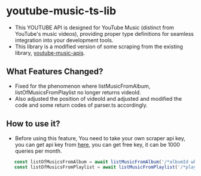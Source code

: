 # youtube-music-ts-lib

- This YOUTUBE API is designed for YouTube Music (distinct from YouTube's music videos), providing proper type definitions for seamless integration into your development tools.
- This library is a modified version of some scraping from the existing library, [youtube-music-apis](https://github.com/iamamritpalrandhawa/youtube-music-apis).


## What Features Changed?

- Fixed for the phenomenon where listMusicFromAlbum, listOfMusicsFromPlaylist no longer returns videoId.
- Also adjusted the position of videoId and adjusted and modified the code and some return codes of parser.ts accordingly.

## How to use it?

- Before using this feature, You need to take your own scraper api key, you can get api key from [here](https://www.scraperapi.com/), you can get free key, it can be 1000 queries per month.

``` javascript
   const listOfMusicsFromAlbum = await listMusicFromAlbum('/*albumId what you want to parse*/', '/*api key from scraper api*/');
   const listOfMusicsFromPlaylist = await listMusicFromPlaylist('/*playlist id what you want to parse*/', '/*api key from scraper api*/');

```
